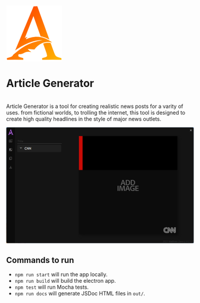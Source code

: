 ![alt text](icon_small.png)

# **Article Generator**

<br>
Article Generator is a tool for creating realistic news posts for a varity of uses. from fictional worlds, to trolling the internet, this tool is designed to create high quality headlines in the style of major news outlets.

![alt text](https://github.com/MatthewZenn/Article-Generator/raw/main/Static/Preview_image.png)

## Commands to run
- `npm run start` will run the app locally.
- `npm run build` will build the electron app.
- `npm test` will run Mocha tests.
- `npm run docs` will generate JSDoc HTML files in `out/`.
